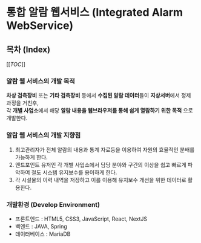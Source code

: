 # 통합 알람 웹서비스 (Integrated Alarm WebService)

## 목차 (Index)

[[_TOC_]]

### 알람 웹 서비스의 개발 목적

**차상 검측장비** 또는 **기타 검측장비** 등에서 **수집된 알람 데이터**들이 **지상서버**에서 정제 과정을 거친후,  
각 **개별 사업소**에서 해당 **알람 내용을 웹브라우저를 통해 쉽게 열람하기 위한 목적** 으로 개발한다.

### 알람 웹 서비스의 개발 지향점

1. 최고관리자가 전체 알람의 내용과 통계 자료등을 이용하여 자원의 효율적인 분배를 가능하게 한다.
2. 엔드포인트 유저인 각 개별 사업소에서 담당 분야와 구간의 이상을 쉽고 빠르게 파악하여 철도 시스템 유지보수를 용이하게 한다.
3. 각 시설물의 이력 내역을 저장하고 이를 이용해 유지보수 개선을 위한 데이터로 활용한다.

### 개발환경 (Develop Environment)

- 프론트엔드 : HTML5, CSS3, JavaScript, React, NextJS
- 백엔드 : JAVA, Spring
- 데이터베이스 : MariaDB

